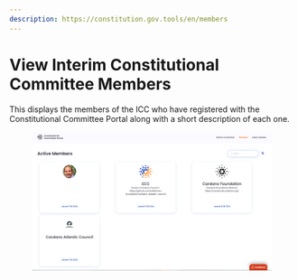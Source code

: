 ```yaml
---
description: https://constitution.gov.tools/en/members
---
```


# View Interim Constitutional Committee Members

This displays the members of the ICC who have registered with the Constitutional Committee Portal along with a short description of each one.&#x20;

<figure><img src="../../.gitbook/assets/image (2) (1).png" alt=""><figcaption></figcaption></figure>
